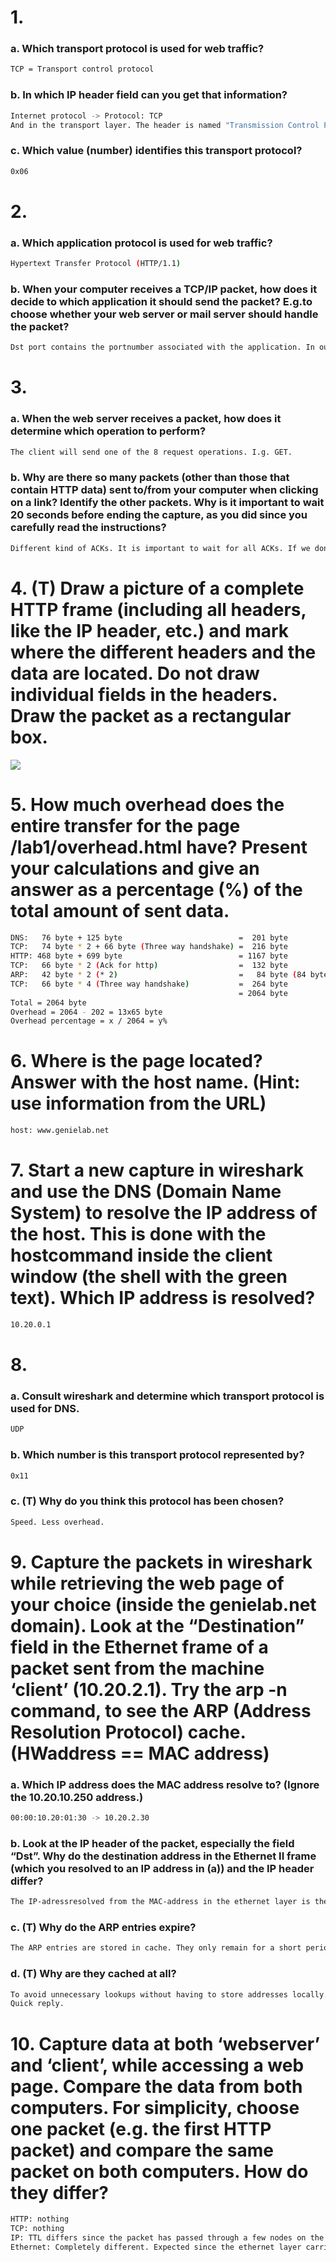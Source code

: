 # 1.
### a. Which transport protocol is used for web traffic?
```bash
TCP = Transport control protocol
```
### b. In which IP header field can you get that information?
```bash
Internet protocol -> Protocol: TCP
And in the transport layer. The header is named "Transmission Control Protocol".
```
### c. Which value (number) identifies this transport protocol?
```bash
0x06
```
# 2.
### a. Which application protocol is used for web traffic?
```bash
Hypertext Transfer Protocol (HTTP/1.1)
```
### b. When your computer receives a TCP/IP packet, how does it decide to which application it should send the packet? E.g.to choose whether your web server or mail server should handle the packet?
```bash
Dst port contains the portnumber associated with the application. In our example port is 41188.
```
# 3.
### a. When the web server receives a packet, how does it determine which operation to perform?
```bash
The client will send one of the 8 request operations. I.g. GET.
```
### b. Why are there so many packets (other than those that contain HTTP data) sent to/from your computer when clicking on a link? Identify the other packets. Why is it important to wait 20 seconds before ending the capture, as you did since you carefully read the instructions?
```bash
Different kind of ACKs. It is important to wait for all ACKs. If we don't wait for a few seconds we risk missing an ACK.
```
# 4. (T) Draw a picture of a complete HTTP frame (including all headers, like the IP header, etc.) and mark where the different headers and the data are located. Do not draw individual fields in the headers. Draw the packet as a rectangular box.
![](image.jpg)
# 5. How much overhead does the entire transfer for the page /lab1/overhead.html have? Present your calculations and give an answer as a percentage (%) of the total amount of sent data.
```bash
DNS:   76 byte + 125 byte                          =  201 byte
TCP:   74 byte * 2 + 66 byte (Three way handshake) =  216 byte
HTTP: 468 byte + 699 byte                          = 1167 byte
TCP:   66 byte * 2 (Ack for http)                  =  132 byte
ARP:   42 byte * 2 (* 2)                           =   84 byte (84 byte)
TCP:   66 byte * 4 (Three way handshake)           =  264 byte
                                                   = 2064 byte
Total = 2064 byte
Overhead = 2064 - 202 = 13x65 byte
Overhead percentage = x / 2064 = y%
```
# 6. Where is the page located? Answer with the host name. (Hint: use information from the URL)
```bash
host: www.genielab.net
```
# 7. Start a new capture in wireshark and use the DNS (Domain Name System) to resolve the IP address of the host. This is done with the hostcommand inside the client window (the shell with the green text). Which IP address is resolved?
```bash
10.20.0.1
```
# 8.
### a. Consult wireshark and determine which transport protocol is used for DNS.
```bash
UDP
```
### b. Which number is this transport protocol represented by?
```bash
0x11
``` 
### c. (T) Why do you think this protocol has been chosen?
```bash
Speed. Less overhead.
```
# 9. Capture the packets in wireshark while retrieving the web page of your choice (inside the genielab.net domain). Look at the “Destination” field in the Ethernet frame of a packet sent from the machine ‘client’ (10.20.2.1). Try the arp -n command, to see the ARP (Address Resolution Protocol) cache. (HWaddress == MAC address)
### a. Which IP address does the MAC address resolve to? (Ignore the 10.20.10.250 address.)
```bash
00:00:10.20:01:30 -> 10.20.2.30
```
### b. Look at the IP header of the packet, especially the field “Dst”. Why do the destination address in the Ethernet II frame (which you resolved to an IP address in (a)) and the IP header differ?
```bash
The IP-adressresolved from the MAC-address in the ethernet layer is the ip-address of the next hop and not the final destination. Where as the IP-address in the network-layer has the IP-address of the final destination.
```
### c. (T) Why do the ARP entries expire?
```bash
The ARP entries are stored in cache. They only remain for a short period of time. When they are no longer in cache the need to be looked up again.
```
### d. (T) Why are they cached at all?
```bash
To avoid unnecessary lookups without having to store addresses locally.
Quick reply.
```
# 10. Capture data at both ‘webserver’ and ‘client’, while accessing a web page. Compare the data from both computers. For simplicity, choose one packet (e.g. the first HTTP packet) and compare the same packet on both computers. How do they differ?
```bash
HTTP: nothing
TCP: nothing
IP: TTL differs since the packet has passed through a few nodes on the way. Different checksum, demed to be correct. Due to difference in TTL?
Ethernet: Completely different. Expected since the ethernet layer carries info relevant to transefering the packet to the next node in its path. On the client side src is going to be the clients mac-address and the dst is going to be the closest routers mac-address. On the webserver side src is going to be the closest router and dst is going to be the webservers mac-address.

```